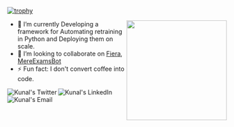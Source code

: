 [![trophy](https://github-profile-trophy.vercel.app/?username=kunalgoyal9)](https://github.com/ryo-ma/github-profile-trophy)

<img align='right' src="https://media.giphy.com/media/H1dxi6xdh4NGQCZSvz/giphy.gif" width="230">

- 🔭 I’m currently Developing a framework for Automating retraining in Python and Deploying them on scale.
- 👯 I’m looking to collaborate on [Fiera](https://github.com/xyzunreal/Fiera), [MereExamsBot](https://github.com/kunalgoyal9/MereExamsBot)
- ⚡ Fun fact: I don't convert coffee into code. 

<a href="https://twitter.com/0kugos0">
  <img align="left" alt="Kunal's Twitter" src="https://img.icons8.com/bubbles/50/000000/twitter.png"/>
</a>

<a href="https://www.linkedin.com/in/kunalgoyal9">
  <img align="left" alt="Kunal's LinkedIn" src="https://img.icons8.com/bubbles/50/000000/linkedin.png"/>
</a>

<a href="mailto:kunalgoyal.goyal9@gmail.com">
  <img align="left" alt="Kunal's Email" src="https://img.icons8.com/bubbles/50/000000/gmail.png"/>
</a>

<!--
**kunalgoyal9/kunalgoyal9** is a ✨ _special_ ✨ repository because its `README.md` (this file) appears on your GitHub profile.

Here are some ideas to get you started:


- 🌱 I’m currently learning ...

- 🤔 I’m looking for help with ...
- 💬 Ask me about ...
 ...
- 😄 Pronouns: ...
- ⚡ Fun fact: ...
-->
